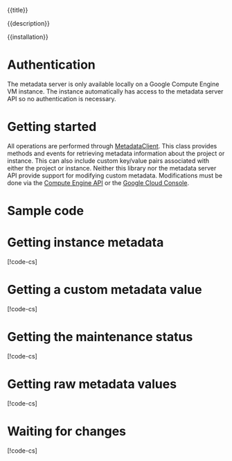 {{title}}

{{description}}

{{installation}}

# Authentication

The metadata server is only available locally on a Google Compute
Engine VM instance. The instance automatically has access to the
metadata server API so no authentication is necessary.

# Getting started

All operations are performed through
[MetadataClient](obj/api/Google.Cloud.Metadata.V1.MetadataClient.yml).
This class provides methods and events for retrieving metadata
information about the project or instance. This can also include
custom key/value pairs associated with either the project or
instance. Neither this library nor the metadata server API provide
support for modifying custom metadata. Modifications must be done
via the [Compute Engine API](https://cloud.google.com/compute/docs/reference/latest/)
or the [Google Cloud Console](https://console.cloud.google.com).

# Sample code

# Getting instance metadata

[!code-cs[](obj/snippets/Google.Cloud.Metadata.V1.MetadataClient.txt#GetInstanceMetadata)]

# Getting a custom metadata value

[!code-cs[](obj/snippets/Google.Cloud.Metadata.V1.MetadataClient.txt#GetCustomInstanceMetadata)]

# Getting the maintenance status

[!code-cs[](obj/snippets/Google.Cloud.Metadata.V1.MetadataClient.txt#GetMaintenanceStatus)]

# Getting raw metadata values

[!code-cs[](obj/snippets/Google.Cloud.Metadata.V1.MetadataClient.txt#GetMetadata)]

# Waiting for changes

[!code-cs[](obj/snippets/Google.Cloud.Metadata.V1.MetadataClient.txt#WaitForChange)]